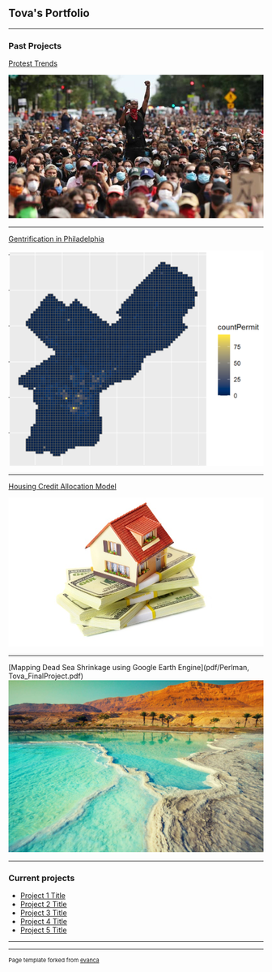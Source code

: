 ## Tova's Portfolio

---

### Past Projects

[Protest Trends](http://tovaperlman.github.io/MUSA550FinalProject/)


<img src="images/protestimagev2.png?raw=true"/>

---
[Gentrification in Philadelphia](https://htmlpreview.github.io/?https://github.com/kristinchang/KristinTova508Final/blob/main/MUSA508_KristinTova_Final.html)

<img src="images/phillygentrification.PNG?raw=true"/>

---
[Housing Credit Allocation Model](https://htmlpreview.github.io/?https://github.com/tovaperlman/MUSA508_HW4/blob/master/508_HW4.R)

<img src="images/Housing-Credit.jpg?raw=true"/>

---
[Mapping Dead Sea Shrinkage using Google Earth Engine](pdf/Perlman, Tova_FinalProject.pdf)
<img src="images/deadsea.jpg?raw=true"/>

---

### Current projects

- [Project 1 Title](http://example.com/)
- [Project 2 Title](http://example.com/)
- [Project 3 Title](http://example.com/)
- [Project 4 Title](http://example.com/)
- [Project 5 Title](http://example.com/)

---




---
<p style="font-size:11px">Page template forked from <a href="https://github.com/evanca/quick-portfolio">evanca</a></p>
<!-- Remove above link if you don't want to attibute -->
